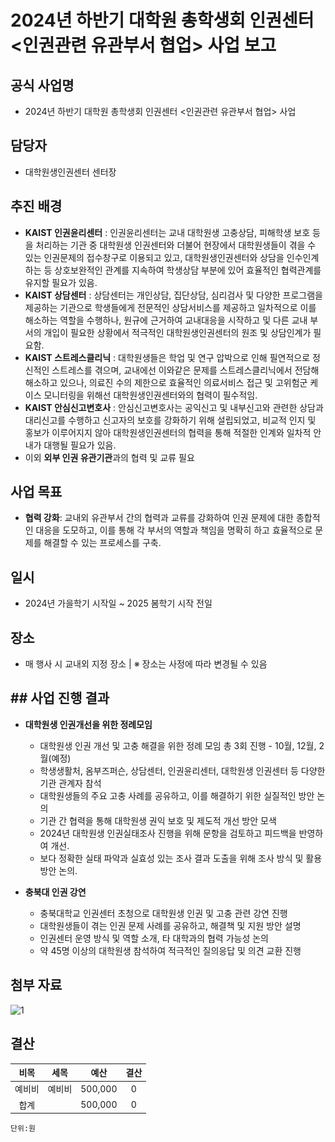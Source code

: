 2024년 하반기 대학원 총학생회 인권센터 <인권관련 유관부서 협업> 사업 보고
===


## 공식 사업명
- 2024년 하반기 대학원 총학생회 인권센터 <인권관련 유관부서 협업> 사업

## 담당자
- 대학원생인권센터 센터장

## 추진 배경
- **KAIST 인권윤리센터** : 인권윤리센터는 교내 대학원생 고충상담, 피해학생 보호 등을 처리하는 기관 중 대학원생 인권센터와 더불어 현장에서 대학원생들이 겪을 수 있는 인권문제의 접수창구로 이용되고 있고, 대학원생인권센터와 상담을 인수인계 하는 등 상호보완적인 관계를 지속하여 학생상담 부분에 있어 효율적인 협력관계를 유지할 필요가 있음.
- **KAIST 상담센터** : 상담센터는 개인상담, 집단상담, 심리검사 및 다양한 프로그램을 제공하는 기관으로 학생들에게 전문적인 상담서비스를 제공하고 일차적으로 이를 해소하는 역할을 수행하나, 원규에 근거하여 교내대응을 시작하고 및 다른 교내 부서의 개입이 필요한 상황에서 적극적인 대학원생인권센터의 원조 및 상담인계가 필요함.
- **KAIST 스트레스클리닉** : 대학원생들은 학업 및 연구 압박으로 인해 필연적으로 정신적인 스트레스를 겪으며, 교내에선 이와같은 문제를 스트레스클리닉에서 전담해 해소하고 있으나, 의료진 수의 제한으로 효율적인 의료서비스 접근 및 고위험군 케이스 모니터링을 위해선 대학원생인권센터와의 협력이 필수적임. 
- **KAIST 안심신고변호사** : 안심신고변호사는 공익신고 및 내부신고와 관련한 상담과 대리신고를 수행하고 신고자의 보호를 강화하기 위해 설립되었고, 비교적 인지 및 홍보가 이루어지지 않아 대학원생인권센터의 협력을 통해 적절한 인계와 일차적 안내가 대행될 필요가 있음. 
- 이외 **외부 인권 유관기관**과의 협력 및 교류 필요

## 사업 목표
- **협력 강화**: 교내외 유관부서 간의 협력과 교류를 강화하여 인권 문제에 대한 종합적인 대응을 도모하고, 이를 통해 각 부서의 역할과 책임을 명확히 하고 효율적으로 문제를 해결할 수 있는 프로세스를 구축.

## 일시
- 2024년 가을학기 시작일 ~ 2025 봄학기 시작 전일

## 장소
- 매 행사 시 교내외 지정 장소 | ※ 장소는 사정에 따라 변경될 수 있음

## ## 사업 진행 결과
- **대학원생 인권개선을 위한 정례모임**  
  - 대학원생 인권 개선 및 고충 해결을 위한 정례 모임 총 3회 진행 - 10월, 12월, 2월(예정)  
  - 학생생활처, 옴부즈퍼슨, 상담센터, 인권윤리센터, 대학원생 인권센터 등 다양한 기관 관계자 참석  
  - 대학원생들의 주요 고충 사례를 공유하고, 이를 해결하기 위한 실질적인 방안 논의  
  - 기관 간 협력을 통해 대학원생 권익 보호 및 제도적 개선 방안 모색  
  - 2024년 대학원생 인권실태조사 진행을 위해 문항을 검토하고 피드백을 반영하여 개선.  
  - 보다 정확한 실태 파악과 실효성 있는 조사 결과 도출을 위해 조사 방식 및 활용 방안 논의. 

- **충북대 인권 강연**  
  - 충북대학교 인권센터 초청으로 대학원생 인권 및 고충 관련 강연 진행  
  - 대학원생들이 겪는 인권 문제 사례를 공유하고, 해결책 및 지원 방안 설명  
  - 인권센터 운영 방식 및 역할 소개, 타 대학과의 협력 가능성 논의  
  - 약 45명 이상의 대학원생 참석하여 적극적인 질의응답 및 의견 교환 진행  

## 첨부 자료
<img src="첨부자료1.대학원_인권지킴이_1일_캠프(인권센터).jpg" width="450px" title="1"/> 

## 결산


|  **비목** |   **세목**   | **예산** |	**결산**	|
|:----------:|:------------:|:--------:|:--------:|
|	예비비	|	예비비	|	500,000	|	0	|
|	합계		|			|	500,000	|	0	|

	단위:원
